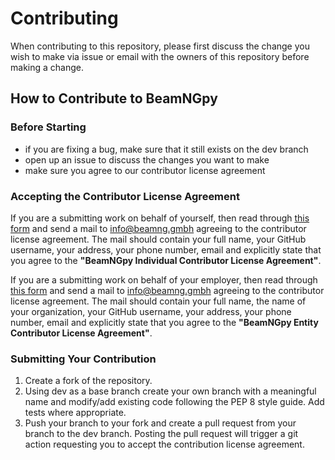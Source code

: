 # Contributing

When contributing to this repository, please first discuss the change you wish to make via issue or email with the owners of this repository before making a change.

## How to Contribute to BeamNGpy

### Before Starting

* if you are fixing a bug, make sure that it still exists on the dev branch
* open up an issue to discuss the changes you want to make
* make sure you agree to our contributor license agreement

### Accepting the Contributor License Agreement

If you are a submitting work on behalf of yourself, then read through [this form](https://github.com/BeamNG/BeamNGpy/blob/contributions/docs/CLA-individual.pdf) and send a mail to  info@beamng.gmbh agreeing to the contributor license agreement. The mail should contain your full name, your GitHub username, your address, your phone number, email and explicitly state that you agree to the **"BeamNGpy Individual Contributor License Agreement"**.

If you are a submitting work on behalf of your employer, then read through [this form](https://github.com/BeamNG/BeamNGpy/blob/contributions/docs/CLA-entity.pdf) and send a mail to  info@beamng.gmbh agreeing to the contributor license agreement. The mail should contain your full name, the name of your organization, your GitHub username, your address, your phone number, email and explicitly state that you agree to the **"BeamNGpy Entity Contributor License Agreement"**.

### Submitting Your Contribution

1. Create a fork of the repository.
2. Using dev as a base branch create your own branch with a meaningful name and modify/add existing code following the PEP 8 style guide. Add tests where appropriate.
3. Push your branch to your fork and create a pull request from your branch to the dev branch. Posting the pull request will trigger a git action requesting you to accept the contribution license agreement.
